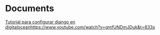 # Documents
[Tutorial para configurar django en digitalocean](https://www.youtube.com/watch?v=gmfUNDmJDuk&t=833s)https://www.youtube.com/watch?v=gmfUNDmJDuk&t=833s
